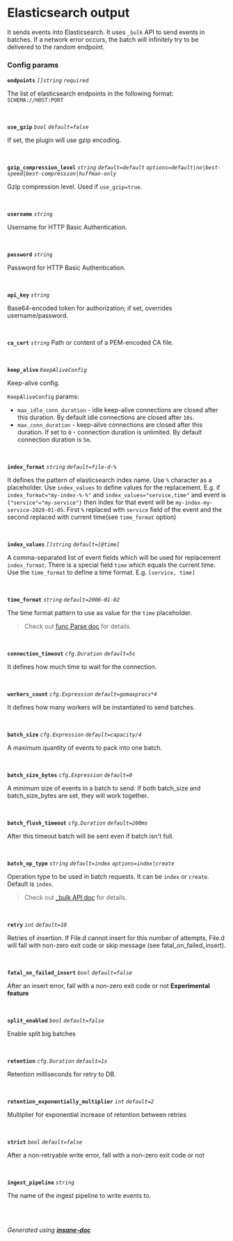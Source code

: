 # Elasticsearch output
It sends events into Elasticsearch. It uses `_bulk` API to send events in batches.
If a network error occurs, the batch will infinitely try to be delivered to the random endpoint.

### Config params
**`endpoints`** *`[]string`* *`required`* 

The list of elasticsearch endpoints in the following format: `SCHEMA://HOST:PORT`

<br>

**`use_gzip`** *`bool`* *`default=false`* 

If set, the plugin will use gzip encoding.

<br>

**`gzip_compression_level`** *`string`* *`default=default`* *`options=default|no|best-speed|best-compression|huffman-only`* 

Gzip compression level. Used if `use_gzip=true`.

<br>

**`username`** *`string`* 

Username for HTTP Basic Authentication.

<br>

**`password`** *`string`* 

Password for HTTP Basic Authentication.

<br>

**`api_key`** *`string`* 

Base64-encoded token for authorization; if set, overrides username/password.

<br>

**`ca_cert`** *`string`* 
Path or content of a PEM-encoded CA file.

<br>

**`keep_alive`** *`KeepAliveConfig`* 

Keep-alive config.

`KeepAliveConfig` params:
* `max_idle_conn_duration` - idle keep-alive connections are closed after this duration.
By default idle connections are closed after `10s`.
* `max_conn_duration` - keep-alive connections are closed after this duration.
If set to `0` - connection duration is unlimited.
By default connection duration is `5m`.

<br>

**`index_format`** *`string`* *`default=file-d-%`* 

It defines the pattern of elasticsearch index name. Use `%` character as a placeholder. Use `index_values` to define values for the replacement.
E.g. if `index_format="my-index-%-%"` and `index_values="service,time"` and event is `{"service"="my-service"}`
then index for that event will be `my-index-my-service-2020-01-05`. First `%` replaced with `service` field of the event and the second
replaced with current time(see `time_format` option)

<br>

**`index_values`** *`[]string`* *`default=[@time]`* 

A comma-separated list of event fields which will be used for replacement `index_format`.
There is a special field `time` which equals the current time. Use the `time_format` to define a time format.
E.g. `[service, time]`

<br>

**`time_format`** *`string`* *`default=2006-01-02`* 

The time format pattern to use as value for the `time` placeholder.
> Check out [func Parse doc](https://golang.org/pkg/time/#Parse) for details.

<br>

**`connection_timeout`** *`cfg.Duration`* *`default=5s`* 

It defines how much time to wait for the connection.

<br>

**`workers_count`** *`cfg.Expression`* *`default=gomaxprocs*4`* 

It defines how many workers will be instantiated to send batches.

<br>

**`batch_size`** *`cfg.Expression`* *`default=capacity/4`* 

A maximum quantity of events to pack into one batch.

<br>

**`batch_size_bytes`** *`cfg.Expression`* *`default=0`* 

A minimum size of events in a batch to send.
If both batch_size and batch_size_bytes are set, they will work together.

<br>

**`batch_flush_timeout`** *`cfg.Duration`* *`default=200ms`* 

After this timeout batch will be sent even if batch isn't full.

<br>

**`batch_op_type`** *`string`* *`default=index`* *`options=index|create`* 

Operation type to be used in batch requests. It can be `index` or `create`. Default is `index`.
> Check out [_bulk API doc](https://www.elastic.co/guide/en/elasticsearch/reference/current/docs-bulk.html) for details.

<br>

**`retry`** *`int`* *`default=10`* 

Retries of insertion. If File.d cannot insert for this number of attempts,
File.d will fall with non-zero exit code or skip message (see fatal_on_failed_insert).

<br>

**`fatal_on_failed_insert`** *`bool`* *`default=false`* 

After an insert error, fall with a non-zero exit code or not
**Experimental feature**

<br>

**`split_enabled`** *`bool`* *`default=false`* 

Enable split big batches

<br>

**`retention`** *`cfg.Duration`* *`default=1s`* 

Retention milliseconds for retry to DB.

<br>

**`retention_exponentially_multiplier`** *`int`* *`default=2`* 

Multiplier for exponential increase of retention between retries

<br>

**`strict`** *`bool`* *`default=false`* 

After a non-retryable write error, fall with a non-zero exit code or not

<br>

**`ingest_pipeline`** *`string`* 

The name of the ingest pipeline to write events to.

<br>


<br>*Generated using [__insane-doc__](https://github.com/vitkovskii/insane-doc)*